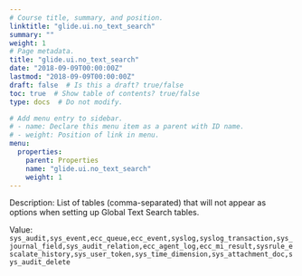 ```yaml
---
# Course title, summary, and position.
linktitle: "glide.ui.no_text_search"
summary: ""
weight: 1
# Page metadata.
title: "glide.ui.no_text_search"
date: "2018-09-09T00:00:00Z"
lastmod: "2018-09-09T00:00:00Z"
draft: false  # Is this a draft? true/false
toc: true  # Show table of contents? true/false
type: docs  # Do not modify.

# Add menu entry to sidebar.
# - name: Declare this menu item as a parent with ID name.
# - weight: Position of link in menu.
menu:
  properties:
    parent: Properties
    name: "glide.ui.no_text_search"
    weight: 1
---
```


Description: List of tables (comma-separated) that will not appear as options when setting up Global Text Search tables.


Value: `sys_audit,sys_event,ecc_queue,ecc_event,syslog,syslog_transaction,sys_journal_field,sys_audit_relation,ecc_agent_log,ecc_mi_result,sysrule_escalate_history,sys_user_token,sys_time_dimension,sys_attachment_doc,sys_audit_delete`